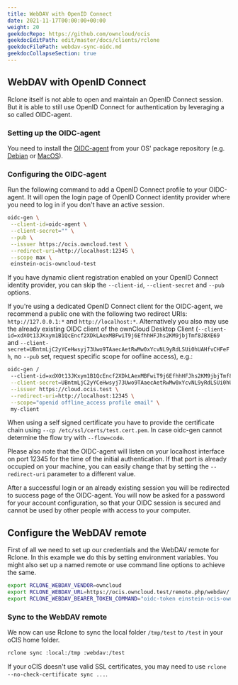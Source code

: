 ```yaml
---
title: WebDAV with OpenID Connect
date: 2021-11-17T00:00:00+00:00
weight: 20
geekdocRepo: https://github.com/owncloud/ocis
geekdocEditPath: edit/master/docs/clients/rclone
geekdocFilePath: webdav-sync-oidc.md
geekdocCollapseSection: true
---
```



## WebDAV with OpenID Connect

Rclone itself is not able to open and maintain an OpenID Connect session. But it is able to still use OpenID Connect for authentication by leveraging a so called OIDC-agent.

### Setting up the OIDC-agent

You need to install the [OIDC-agent](https://github.com/indigo-dc/oidc-agent) from your OS' package repository (e.g. [Debian](https://github.com/indigo-dc/oidc-agent#debian-packages) or [MacOS](https://github.com/indigo-dc/oidc-agent#debian-packages)).


### Configuring the OIDC-agent

Run the following command to add a OpenID Connect profile to your OIDC-agent. It will open the login page of OpenID Connect identity provider where you need to log in if you don't have an active session.

``` bash
oidc-gen \
 --client-id=oidc-agent \
 --client-secret="" \
 --pub \
 --issuer https://ocis.owncloud.test \
 --redirect-uri=http://localhost:12345 \
 --scope max \
 einstein-ocis-owncloud-test
```

If you have dynamic client registration enabled on your OpenID Connect identity provider, you can skip the `--client-id`,  `--client-secret` and `--pub` options.

If you're using a dedicated OpenID Connect client for the OIDC-agent, we recommend a public one with the following two redirect URIs: `http://127.0.0.1:*` and `http://localhost:*`. Alternatively you also may use the already existing OIDC client of the ownCloud Desktop Client (`--client-id=xdXOt13JKxym1B1QcEncf2XDkLAexMBFwiT9j6EfhhHFJhs2KM9jbjTmf8JBXE69` and `--client-secret=UBntmLjC2yYCeHwsyj73Uwo9TAaecAetRwMw0xYcvNL9yRdLSUi0hUAHfvCHFeFh`, no `--pub` set, request specific scope for oofline access), e.g.:
``` bash
oidc-gen /
 --client-id=xdXOt13JKxym1B1QcEncf2XDkLAexMBFwiT9j6EfhhHFJhs2KM9jbjTmf8JBXE69 \
 --client-secret=UBntmLjC2yYCeHwsyj73Uwo9TAaecAetRwMw0xYcvNL9yRdLSUi0hUAHfvCHFeFh \
 --issuer https://cloud.ocis.test \
 --redirect-uri=http://localhost:12345 \
 --scope="openid offline_access profile email" \
 my-client
```

When using a self signed certificate you have to provide the certificate chain using `--cp /etc/ssl/certs/test.cert.pem`. In case oidc-gen cannot determine the flow try with `--flow=code`.

Please also note that the OIDC-agent will listen on your localhost interface on port 12345 for the time of the initial authentication. If that port is already occupied on your machine, you can easily change that by setting the `--redirect-uri` parameter to a different value.

After a successful login or an already existing session you will be redirected to success page of the OIDC-agent.
You will now be asked for a password for your account configuration, so that your OIDC session is secured and cannot be used by other people with access to your computer.



## Configure the WebDAV remote

First of all we need to set up our credentials and the WebDAV remote for Rclone. In this example we do this by setting environment variables. You might also set up a named remote or use command line options to achieve the same.

``` bash
export RCLONE_WEBDAV_VENDOR=owncloud
export RCLONE_WEBDAV_URL=https://ocis.owncloud.test/remote.php/webdav/
export RCLONE_WEBDAV_BEARER_TOKEN_COMMAND="oidc-token einstein-ocis-owncloud-test"
```


### Sync to the WebDAV remote

We now can use Rclone to sync the local folder `/tmp/test` to `/test` in your oCIS home folder.

``` bash
rclone sync :local:/tmp :webdav:/test
```

If your oCIS doesn't use valid SSL certificates, you may need to use `rclone --no-check-certificate sync ...`.
